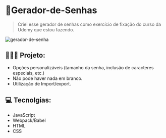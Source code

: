 # 🔐Gerador-de-Senhas
>Criei esse gerador de senhas como exercício de fixação do curso da Udemy que estou fazendo.

![gerador-de-senha](https://github.com/Cherezin/Gerador-de-Senhas/assets/135839381/af55c786-12ae-4026-8fdb-0fd39b5d336e)

## 👨🏻‍💻 Projeto:

* Opções personalizáveis ​​(tamanho da senha, inclusão de caracteres especiais, etc.)
* Não pode haver nada em branco.
* Utilização de Import/export.

## 💻 Tecnolgias:
* JavaScript
* Webpack/Babel
* HTML
* CSS
